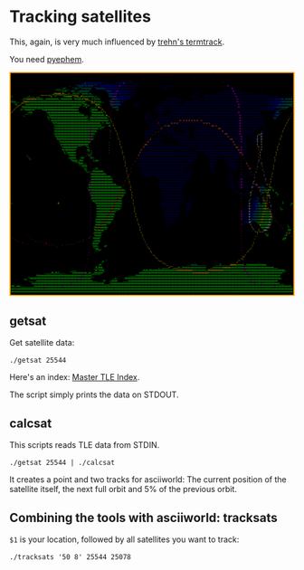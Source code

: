 Tracking satellites
===================

This, again, is very much influenced by [trehn's termtrack](https://github.com/trehn/termtrack).

You need [pyephem](http://rhodesmill.org/pyephem/).

![tracksats](/tracksats.png?raw=true)

getsat
------

Get satellite data:

    ./getsat 25544

Here's an index: [Master TLE Index](http://www.celestrak.com/NORAD/elements/master.asp).

The script simply prints the data on STDOUT.

calcsat
-------

This scripts reads TLE data from STDIN.

    ./getsat 25544 | ./calcsat

It creates a point and two tracks for asciiworld: The current position of the satellite itself, the next full orbit and 5% of the previous orbit.

Combining the tools with asciiworld: tracksats
----------------------------------------------

`$1` is your location, followed by all satellites you want to track:

    ./tracksats '50 8' 25544 25078

